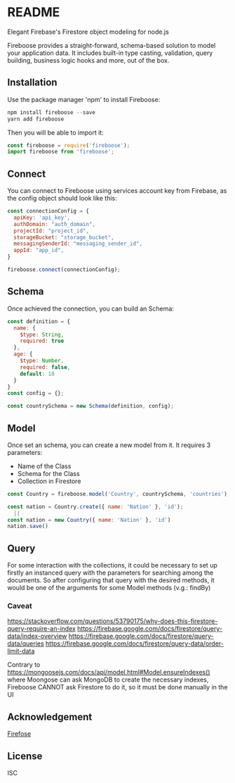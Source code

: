 # README

Elegant Firebase's Firestore object modeling for node.js

Fireboose provides a straight-forward, schema-based solution to model your 
application data. It includes built-in type casting, validation, query 
building, business logic hooks and more, out of the box.

## Installation 

Use the package manager 'npm' to install Fireboose:

```js
npm install fireboose --save
yarn add fireboose
```
Then you will be able to import it:

```js
const fireboose = require('fireboose');
import fireboose from 'fireboose';
```

## Connect

You can connect to Fireboose using services account key from Firebase,
as the config object should look like this:

```js
const connectionConfig = {
  apiKey: 'api_key',
  authDomain: "auth_domain",
  projectId: "project_id",
  storageBucket: "storage_bucket",
  messagingSenderId: "messaging_sender_id",
  appId: "app_id",
}

fireboose.connect(connectionConfig);
```

## Schema

Once achieved the connection, you can build an Schema:

```js
const definition = {
  name: {
    $type: String,
    required: true
  },
  age: {
    $type: Number,
    required: false,
    default: 18
  }
}
const config = {};

const countrySchema = new Schema(definition, config);
```

## Model

Once set an schema, you can create a new model from it.
It requires 3 parameters:
  - Name of the Class
  - Schema for the Class
  - Collection in Firestore

```js
const Country = fireboose.model('Country', countrySchema, 'countries');

const nation = Country.create({ name: 'Nation' }, 'id');
  ||
const nation = new Country({ name: 'Nation' }, 'id')
nation.save()
```

## Query

For some interaction with the collections, it could be necessary to set up firstly
an instanced query with the parameters for searching among the documents.
So after configuring that query with the desired methods, it would be one of the
arguments for some Model methods (v.g.: findBy)

### Caveat

https://stackoverflow.com/questions/53790175/why-does-this-firestore-query-require-an-index
https://firebase.google.com/docs/firestore/query-data/index-overview
https://firebase.google.com/docs/firestore/query-data/queries
https://firebase.google.com/docs/firestore/query-data/order-limit-data

Contrary to https://mongoosejs.com/docs/api/model.html#Model.ensureIndexes()
where Moongose can ask MongoDB to create the necessary indexes, 
Fireboose CANNOT ask Firestore to do it, so it must be done manually in the UI

## Acknowledgement

[Firefose](https://www.npmjs.com/package/firefose)

## License

ISC
